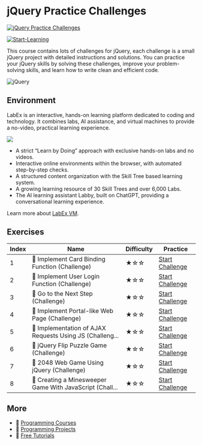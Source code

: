 # jQuery Practice Challenges

[![jQuery Practice Challenges](https://cover-creator.appbot.io/jquery-practice-challenges.png)](https://labex.io/courses/jquery-practice-challenges)

[![Start-Learning](https://img.shields.io/badge/Start-Learning-whitesmoke?style=for-the-badge)](https://labex.io/courses/jquery-practice-challenges)

This course contains lots of challenges for jQuery, each challenge is a small jQuery project with detailed instructions and solutions. You can practice your jQuery skills by solving these challenges, improve your problem-solving skills, and learn how to write clean and efficient code.

![jQuery](https://img.shields.io/badge/jQuery-whitesmoke?style=for-the-badge&logo=jquery)


## Environment

LabEx is an interactive, hands-on learning platform dedicated to coding and technology. It combines labs, AI assistance, and virtual machines to provide a no-video, practical learning experience.

![](https://tutorial-screenshot.getvm.io/images/vm-1725247253.png)

- A strict “Learn by Doing” approach with exclusive hands-on labs and no videos.
- Interactive online environments within the browser, with automated step-by-step checks.
- A structured content organization with the Skill Tree based learning system.
- A growing learning resource of 30 Skill Trees and over 6,000 Labs.
- The AI learning assistant Labby, built on ChatGPT, providing a conversational learning experience.

Learn more about [LabEx VM](https://support.labex.io/using-labex/virtual-machine).

## Exercises

|   Index | Name                                                     | Difficulty   | Practice                                                                                                                                         |
|---------|----------------------------------------------------------|--------------|--------------------------------------------------------------------------------------------------------------------------------------------------|
|       1 | 🎯 Implement Card Binding Function (Challenge)           | ★☆☆          | <a target='_blank' href='https://labex.io/tutorials/jquery-implement-card-binding-function-challenge-300297'>Start Challenge</a>                 |
|       2 | 🎯 Implement User Login Function (Challenge)             | ★☆☆          | <a target='_blank' href='https://labex.io/tutorials/jquery-implement-user-login-function-challenge-300299'>Start Challenge</a>                   |
|       3 | 🎯 Go to the Next Step (Challenge)                       | ★☆☆          | <a target='_blank' href='https://labex.io/tutorials/jquery-go-to-the-next-step-challenge-299878'>Start Challenge</a>                             |
|       4 | 🎯 Implement Portal-like Web Page (Challenge)            | ★☆☆          | <a target='_blank' href='https://labex.io/tutorials/jquery-implement-portal-like-web-page-challenge-299890'>Start Challenge</a>                  |
|       5 | 🎯 Implementation of AJAX Requests Using JS (Challeng... | ★☆☆          | <a target='_blank' href='https://labex.io/tutorials/javascript-implementation-of-ajax-requests-using-js-challenge-300371'>Start Challenge</a>    |
|       6 | 🎯 jQuery Flip Puzzle Game (Challenge)                   | ★☆☆          | <a target='_blank' href='https://labex.io/tutorials/css-jquery-flip-puzzle-game-challenge-299498'>Start Challenge</a>                            |
|       7 | 🎯 2048 Web Game Using jQuery (Challenge)                | ★☆☆          | <a target='_blank' href='https://labex.io/tutorials/css-2048-web-game-using-jquery-challenge-299477'>Start Challenge</a>                         |
|       8 | 🎯 Creating a Minesweeper Game With JavaScript (Chall... | ★☆☆          | <a target='_blank' href='https://labex.io/tutorials/javascript-creating-a-minesweeper-game-with-javascript-challenge-299493'>Start Challenge</a> |

## More

- 🔗 [ Programming Courses](https://github.com/labex-labs/awesome-programming-courses)
- 🔗 [ Programming Projects](https://github.com/labex-labs/awesome-programming-projects)
- 🔗 [ Free Tutorials](https://github.com/labex-labs/-free-tutorials)

